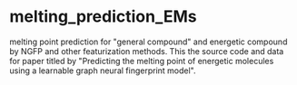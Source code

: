 # melting_prediction_EMs
melting point prediction for "general compound" and energetic compound by NGFP and other featurization methods.
This the source code and data for paper titled by "Predicting the melting point of energetic molecules using a learnable graph neural fingerprint model".

